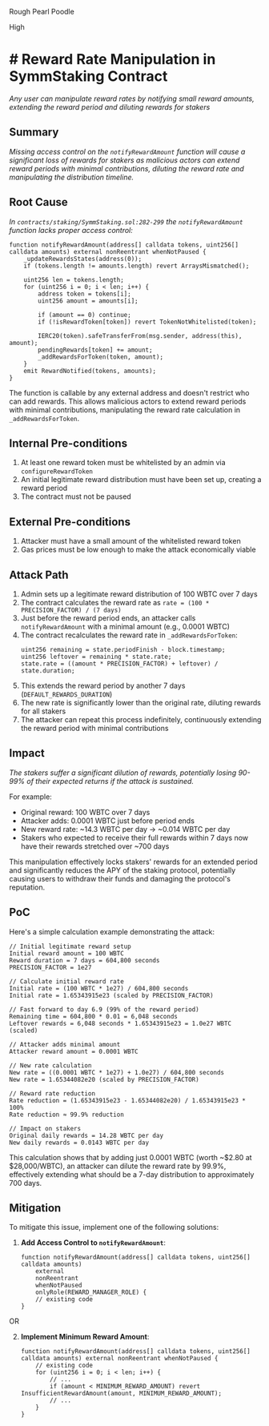 Rough Pearl Poodle

High

# # Reward Rate Manipulation in SymmStaking Contract


*Any user can manipulate reward rates by notifying small reward amounts, extending the reward period and diluting rewards for stakers*

## Summary

*Missing access control on the `notifyRewardAmount` function will cause a significant loss of rewards for stakers as malicious actors can extend reward periods with minimal contributions, diluting the reward rate and manipulating the distribution timeline.*

## Root Cause

*In `contracts/staking/SymmStaking.sol:282-299` the `notifyRewardAmount` function lacks proper access control:*

```solidity
function notifyRewardAmount(address[] calldata tokens, uint256[] calldata amounts) external nonReentrant whenNotPaused {
    _updateRewardsStates(address(0));
    if (tokens.length != amounts.length) revert ArraysMismatched();

    uint256 len = tokens.length;
    for (uint256 i = 0; i < len; i++) {
        address token = tokens[i];
        uint256 amount = amounts[i];

        if (amount == 0) continue;
        if (!isRewardToken[token]) revert TokenNotWhitelisted(token);

        IERC20(token).safeTransferFrom(msg.sender, address(this), amount);
        pendingRewards[token] += amount;
        _addRewardsForToken(token, amount);
    }
    emit RewardNotified(tokens, amounts);
}
```

The function is callable by any external address and doesn't restrict who can add rewards. This allows malicious actors to extend reward periods with minimal contributions, manipulating the reward rate calculation in `_addRewardsForToken`.

## Internal Pre-conditions

1. At least one reward token must be whitelisted by an admin via `configureRewardToken`
2. An initial legitimate reward distribution must have been set up, creating a reward period
3. The contract must not be paused

## External Pre-conditions

1. Attacker must have a small amount of the whitelisted reward token
2. Gas prices must be low enough to make the attack economically viable

## Attack Path

1. Admin sets up a legitimate reward distribution of 100 WBTC over 7 days
2. The contract calculates the reward rate as `rate = (100 * PRECISION_FACTOR) / (7 days)`
3. Just before the reward period ends, an attacker calls `notifyRewardAmount` with a minimal amount (e.g., 0.0001 WBTC)
4. The contract recalculates the reward rate in `_addRewardsForToken`:
   ```solidity
   uint256 remaining = state.periodFinish - block.timestamp;
   uint256 leftover = remaining * state.rate;
   state.rate = ((amount * PRECISION_FACTOR) + leftover) / state.duration;
   ```
5. This extends the reward period by another 7 days (`DEFAULT_REWARDS_DURATION`)
6. The new rate is significantly lower than the original rate, diluting rewards for all stakers
7. The attacker can repeat this process indefinitely, continuously extending the reward period with minimal contributions

## Impact

*The stakers suffer a significant dilution of rewards, potentially losing 90-99% of their expected returns if the attack is sustained.*

For example:
- Original reward: 100 WBTC over 7 days
- Attacker adds: 0.0001 WBTC just before period ends
- New reward rate: ~14.3 WBTC per day → ~0.014 WBTC per day
- Stakers who expected to receive their full rewards within 7 days now have their rewards stretched over ~700 days

This manipulation effectively locks stakers' rewards for an extended period and significantly reduces the APY of the staking protocol, potentially causing users to withdraw their funds and damaging the protocol's reputation.

## PoC
Here's a simple calculation example demonstrating the attack:

```solidity
// Initial legitimate reward setup
Initial reward amount = 100 WBTC
Reward duration = 7 days = 604,800 seconds
PRECISION_FACTOR = 1e27

// Calculate initial reward rate
Initial rate = (100 WBTC * 1e27) / 604,800 seconds
Initial rate = 1.65343915e23 (scaled by PRECISION_FACTOR)

// Fast forward to day 6.9 (99% of the reward period)
Remaining time = 604,800 * 0.01 = 6,048 seconds
Leftover rewards = 6,048 seconds * 1.65343915e23 = 1.0e27 WBTC (scaled)

// Attacker adds minimal amount
Attacker reward amount = 0.0001 WBTC

// New rate calculation
New rate = ((0.0001 WBTC * 1e27) + 1.0e27) / 604,800 seconds
New rate = 1.65344082e20 (scaled by PRECISION_FACTOR)

// Reward rate reduction
Rate reduction = (1.65343915e23 - 1.65344082e20) / 1.65343915e23 * 100%
Rate reduction ≈ 99.9% reduction

// Impact on stakers
Original daily rewards = 14.28 WBTC per day
New daily rewards = 0.0143 WBTC per day
```

This calculation shows that by adding just 0.0001 WBTC (worth ~$2.80 at $28,000/WBTC), an attacker can dilute the reward rate by 99.9%, effectively extending what should be a 7-day distribution to approximately 700 days.


## Mitigation

To mitigate this issue, implement one of the following solutions:

1. **Add Access Control to `notifyRewardAmount`**:
   ```solidity
   function notifyRewardAmount(address[] calldata tokens, uint256[] calldata amounts) 
       external 
       nonReentrant 
       whenNotPaused 
       onlyRole(REWARD_MANAGER_ROLE) {
       // existing code
   }
   ```
 OR

2. **Implement Minimum Reward Amount**:
   ```solidity
   function notifyRewardAmount(address[] calldata tokens, uint256[] calldata amounts) external nonReentrant whenNotPaused {
       // existing code
       for (uint256 i = 0; i < len; i++) {
           // ...
           if (amount < MINIMUM_REWARD_AMOUNT) revert InsufficientRewardAmount(amount, MINIMUM_REWARD_AMOUNT);
           // ...
       }
   }
   ```